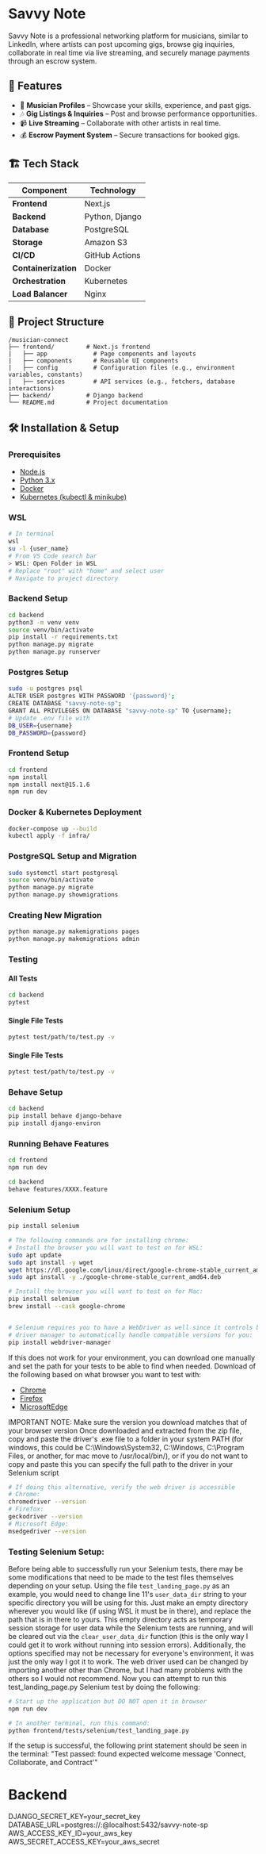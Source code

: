 # Savvy Note

Savvy Note is a professional networking platform for musicians, similar to LinkedIn, where artists can post upcoming gigs, browse gig inquiries, collaborate in real time via live streaming, and securely manage payments through an escrow system.

## 🚀 Features

- 🎤 **Musician Profiles** – Showcase your skills, experience, and past gigs.  
- 🎶 **Gig Listings & Inquiries** – Post and browse performance opportunities.  
- 📹 **Live Streaming** – Collaborate with other artists in real time.  
- 💰 **Escrow Payment System** – Secure transactions for booked gigs.  

## 🏗️ Tech Stack

| Component      | Technology |
|---------------|-----------|
| **Frontend**  | Next.js |
| **Backend**   | Python, Django |
| **Database**  | PostgreSQL |
| **Storage**   | Amazon S3 |
| **CI/CD**     | GitHub Actions |
| **Containerization** | Docker |
| **Orchestration** | Kubernetes |
| **Load Balancer** | Nginx |

## 📂 Project Structure

```
/musician-connect
├── frontend/         # Next.js frontend
|   ├── app             # Page components and layouts
|   ├── components      # Reusable UI components
|   ├── config          # Configuration files (e.g., environment variables, constants)
|   ├── services        # API services (e.g., fetchers, database interactions)
├── backend/          # Django backend
└── README.md         # Project documentation
```

## 🛠️ Installation & Setup

### Prerequisites
- [Node.js](https://nodejs.org/)
- [Python 3.x](https://www.python.org/)
- [Docker](https://www.docker.com/)
- [Kubernetes (kubectl & minikube)](https://kubernetes.io/)

### WSL
```sh
# In terminal
wsl
su -l {user_name}
# From VS Code search bar
> WSL: Open Folder in WSL
# Replace "root" with "home" and select user
# Navigate to project directory
```

### Backend Setup
```sh
cd backend
python3 -m venv venv
source venv/bin/activate
pip install -r requirements.txt
python manage.py migrate
python manage.py runserver
```

### Postgres Setup
```sh
sudo -u postgres psql
ALTER USER postgres WITH PASSWORD '{password}';
CREATE DATABASE "savvy-note-sp";
GRANT ALL PRIVILEGES ON DATABASE "savvy-note-sp" TO {username};
# Update .env file with
DB_USER={username}
DB_PASSWORD={password}
```

### Frontend Setup
```sh
cd frontend
npm install
npm install next@15.1.6
npm run dev
```

### Docker & Kubernetes Deployment
```sh
docker-compose up --build
kubectl apply -f infra/
```

### PostgreSQL Setup and Migration
```sh
sudo systemctl start postgresql
source venv/bin/activate
python manage.py migrate 
python manage.py showmigrations
```

### Creating New Migration
```sh
python manage.py makemigrations pages
python manage.py makemigrations admin
```

### Testing
#### All Tests
```sh
cd backend
pytest
```
#### Single File Tests
```sh
pytest test/path/to/test.py -v
```
#### Single File Tests
```sh
pytest test/path/to/test.py -v
```

### Behave Setup
```sh
cd backend
pip install behave django-behave
pip install django-environ
```

### Running Behave Features
```sh
cd frontend
npm run dev

cd backend
behave features/XXXX.feature
```

### Selenium Setup
```sh
pip install selenium

# The following commands are for installing chrome:
# Install the browser you will want to test on for WSL:
sudo apt update
sudo apt install -y wget
wget https://dl.google.com/linux/direct/google-chrome-stable_current_amd64.deb
sudo apt install -y ./google-chrome-stable_current_amd64.deb

# Install the browser you will want to test on for Mac:
pip install selenium
brew install --cask google-chrome


# Selenium requires you to have a WebDriver as well since it controls browsers, one way to acheive this is to install a
# driver manager to automatically handle compatible versions for you:
pip install webdriver-manager
```

If this does not work for your environment, you can download one manually and set the path for your tests to be able to find when needed. Download of the following based on what browser you want to test with:
- [Chrome](https://developer.chrome.com/docs/chromedriver/downloads)
- [Firefox](https://github.com/mozilla/geckodriver/releases)
- [MicrosoftEdge](https://developer.microsoft.com/en-us/microsoft-edge/tools/webdriver/?form=MA13LH)

IMPORTANT NOTE: Make sure the version you download matches that of your browser version Once downloaded and extracted from the zip file, copy and paste the driver's .exe file to a folder in your system PATH (for windows, this could be C:\Windows\System32, C:\Windows\, C:\Program Files\, or another, for mac move to /usr/local/bin/), or if you do not want to copy and paste this you can specify the full path to the driver in your Selenium script

```sh
# If doing this alternative, verify the web driver is accessible
# Chrome:
chromedriver --version
# Firefox:
geckodriver --version
# Microsoft Edge:
msedgedriver --version
```

### Testing Selenium Setup:
Before being able to successfully run your Selenium tests, there may be some modifications that need to be made to the test files themselves depending on your setup. Using the file `test_landing_page.py` as an example, you would need to change line 11's `user_data_dir` string to your specific directory you will be using for this. Just make an empty directory wherever you would like (if using WSL it must be in there), and replace the path that is in there to yours. This empty directory acts as temporary session storage for user data while the Selenium tests are running, and will be cleared out via the `clear_user_data_dir` function (this is the only way I could get it to work without running into session errors). Additionally, the options specified may not be necessary for everyone's environment, it was just the only way I got it to work. The web driver used can be changed by importing another other than Chrome, but I had many problems with the others so I would not recommend. Now you can attempt to run this test_landing_page.py Selenium test by doing the following:

```sh
# Start up the application but DO NOT open it in browser
npm run dev

# In another terminal, run this command:
python frontend/tests/selenium/test_landing_page.py
```

If the setup is successful, the following print statement should be seen in the terminal: "Test passed: found expected welcome message 'Connect, Collaborate, and Contract'"

# Backend
DJANGO_SECRET_KEY=your_secret_key
DATABASE_URL=postgres://<user>:<password>@localhost:5432/savvy-note-sp
AWS_ACCESS_KEY_ID=your_aws_key
AWS_SECRET_ACCESS_KEY=your_aws_secret
```
